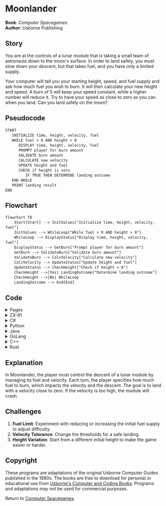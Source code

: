 # Moonlander

**Book**: _Computer Spacegames_  
**Author**: Usborne Publishing

## Story

You are at the controls of a lunar module that is taking a small team of astronauts down to the moon's surface. In order to land safely, you must slow down your descent, but that takes fuel, and you have only a limited supply. 

Your computer will tell you your starting height, speed, and fuel supply and ask how much fuel you wish to burn. It will then calculate your new height and speed. A burn of 5 will keep your speed constant, while a higher number will reduce it. Try to have your speed as close to zero as you can when you land. Can you land safely on the moon?

## Pseudocode

```plaintext
START
   INITIALIZE time, height, velocity, fuel
   WHILE fuel > 0 AND height > 0
      DISPLAY time, height, velocity, fuel
      PROMPT player for burn amount
      VALIDATE burn amount
      CALCULATE new velocity
      UPDATE height and fuel
      CHECK if height is zero
         IF TRUE THEN DETERMINE landing outcome
   END WHILE
   PRINT landing result
END
```

## Flowchart

```mermaid
flowchart TD
    Start[Start] --> InitValues["Initialize time, height, velocity, fuel"]
    InitValues --> WhileLoop["While fuel > 0 AND height > 0"]
    WhileLoop --> DisplayStatus["Display time, height, velocity, fuel"]
    DisplayStatus --> GetBurn["Prompt player for burn amount"]
    GetBurn --> ValidateBurn["Validate burn amount"]
    ValidateBurn --> CalcVelocity["Calculate new velocity"]
    CalcVelocity --> UpdateStatus["Update height and fuel"]
    UpdateStatus --> CheckHeight["Check if height = 0"]
    CheckHeight -->|Yes| LandingOutcome["Determine landing outcome"]
    CheckHeight -->|No| WhileLoop
    LandingOutcome --> End[End]
```

## Code

<details>
<summary>Pages</summary>

![Page 13](./img/computer-spacegames_pages-to-jpg-0013.jpg)  
![Page 14](./img/computer-spacegames_pages-to-jpg-0014.jpg)

</details>

<details>
<summary>ZX-81</summary>

```basic
10 CLS
20 PRINT "MOONLANDER"
30 LET T=0
40 LET H=500
50 LET V=120
60 LET F=120
70 PRINT "TIME";T,"HEIGHT";H
80 PRINT "VEL.";V,"FUEL";F
90 IF F=0 THEN GOTO 140
100 PRINT "BURN? (0-30)"
110 INPUT B
120 IF B<0 THEN LET B=0
130 IF B>30 THEN LET B=30
140 IF B>F THEN LET B=F
150 LET V1=V+(5-B)
160 LET F=F-B
170 IF (V1+V)/2>=H THEN GOTO 220
180 LET H=H-(V1+V)/2
190 LET T=T+1
200 LET V=V1
210 GOTO 70
220 LET V1=V+(5-B)
230 IF V1>5 THEN PRINT "YOU CRASHED-ALL DEAD"
240 IF V1>1 AND V1<=5 THEN PRINT "OK-BUT SOME INJURIES"
250 IF V1<=1 THEN PRINT "GOOD LANDING."
260 STOP
```

</details>

<details>
<summary>C#</summary>

```csharp
using System;

class Moonlander
{
    static void Main()
    {
        int time = 0, height = 500, velocity = 120, fuel = 120;
        Console.WriteLine("MOONLANDER");

        while (fuel > 0 && height > 0)
        {
            Console.WriteLine($"TIME: {time} HEIGHT: {height} VEL.: {velocity} FUEL: {fuel}");
            Console.Write("BURN? (0-30): ");
            int burn = int.Parse(Console.ReadLine());

            if (burn < 0) burn = 0;
            if (burn > 30) burn = 30;
            if (burn > fuel) burn = fuel;

            int newVelocity = velocity + (5 - burn);
            fuel -= burn;

            if ((velocity + newVelocity) / 2 >= height)
            {
                if (newVelocity > 5)
                    Console.WriteLine("YOU CRASHED-ALL DEAD");
                else if (newVelocity > 1)
                    Console.WriteLine("OK-BUT SOME INJURIES");
                else
                    Console.WriteLine("GOOD LANDING.");
                return;
            }

            height -= (velocity + newVelocity) / 2;
            velocity = newVelocity;
            time++;
        }

        Console.WriteLine("OUT OF FUEL. CRASH!");
    }
}
```

</details>

<details>
<summary>Python</summary>

```python
def main():
    time, height, velocity, fuel = 0, 500, 120, 120
    print("MOONLANDER")

    while fuel > 0 and height > 0:
        print(f"TIME: {time} HEIGHT: {height} VEL.: {velocity} FUEL: {fuel}")
        burn = int(input("BURN? (0-30): "))

        burn = max(0, min(30, burn))
        if burn > fuel:
            burn = fuel

        new_velocity = velocity + (5 - burn)
        fuel -= burn

        if (velocity + new_velocity) / 2 >= height:
            if new_velocity > 5:
                print("YOU CRASHED-ALL DEAD")
            elif new_velocity > 1:
                print("OK-BUT SOME INJURIES")
            else:
                print("GOOD LANDING.")
            return

        height -= (velocity + new_velocity) / 2
        velocity = new_velocity
        time += 1

    print("OUT OF FUEL. CRASH!")

if __name__ == "__main__":
    main()
```

</details>

<details>
<summary>Java</summary>

```java
import java.util.Scanner;

public class Moonlander {
    public static void main(String[] args) {
        Scanner scanner = new Scanner(System.in);
        int time = 0, height = 500, velocity = 120, fuel = 120;
        System.out.println("MOONLANDER");

        while (fuel > 0 && height > 0) {
            System.out.printf("TIME: %d HEIGHT: %d VEL.: %d FUEL: %d\n", time, height, velocity, fuel);
            System.out.print("BURN? (0-30): ");
            int burn = scanner.nextInt();

            burn = Math.max(0, Math.min(30, burn));
            if (burn > fuel) burn = fuel;

            int newVelocity = velocity + (5 - burn);
            fuel -= burn;

            if ((velocity + newVelocity) / 2 >= height) {
                if (newVelocity > 5)
                    System.out.println("YOU CRASHED-ALL DEAD");
                else if (newVelocity > 1)
                    System.out.println("OK-BUT SOME INJURIES");
                else
                    System.out.println("GOOD LANDING.");
                return;
            }

            height -= (velocity + newVelocity) / 2;
            velocity = newVelocity;
            time++;
        }

        System.out.println("OUT OF FUEL. CRASH!");
    }
}
```

</details>

<details>
<summary>GoLang</summary>

```go
package main

import (
	"fmt"
	"math"
)

func main() {
	time, height, velocity, fuel := 0, 500, 120, 120
	fmt.Println("MOONLANDER")

	for fuel > 0 && height > 0 {
		fmt.Printf("TIME: %d HEIGHT: %d VEL.: %d FUEL: %d\n", time, height, velocity, fuel)
		var burn int
		fmt.Print("BURN? (0-30): ")
		fmt.Scan(&burn)

		burn = int(math.Max(0, math.Min(30, float64(burn))))
		if burn > fuel {
			burn = fuel
		}

		newVelocity := velocity + (5 - burn)
		fuel -= burn

		if (velocity+newVelocity)/2 >= height {
			if newVelocity > 5 {
				fmt.Println("YOU CRASHED-ALL DEAD")
			} else if newVelocity > 1 {
				fmt.Println("OK-BUT SOME INJURIES")
			} else {
				fmt.Println("GOOD LANDING.")
			}
			return
		}

		height -= (velocity + newVelocity) / 2
		velocity = newVelocity
		time++
	}

	fmt.Println("OUT OF FUEL. CRASH!")
}
```

</details>

<details>
<summary>C++</summary>

```cpp
#include <iostream>
#include <algorithm>

using namespace std;

int main() {
    int time = 0, height = 500, velocity = 120, fuel = 120;
    cout << "MOONLANDER" << endl;

    while (fuel > 0 && height > 0) {
        cout << "TIME: " << time << " HEIGHT: " << height << " VEL.: " << velocity << " FUEL: " << fuel << endl;
        int burn;
        cout << "BURN? (0-30): ";
        cin >> burn;

        burn = max(0, min(30, burn));
        if (burn > fuel) burn = fuel;

        int newVelocity = velocity + (5 - burn);
        fuel -= burn;

        if ((velocity + newVelocity) / 2 >= height) {
            if (newVelocity > 5)
                cout << "YOU CRASHED-ALL DEAD" << endl;
            else if (newVelocity > 1)
                cout << "OK-BUT SOME INJURIES" << endl;
            else
                cout << "GOOD LANDING." << endl;
            return 0;
        }

        height -= (velocity + newVelocity) / 2;
        velocity = newVelocity;
        time++;
    }

    cout << "OUT OF FUEL. CRASH!" << endl;
    return 0;
}
```

</details>

<details>
<summary>Rust</summary>

```rust
use std::io;

fn main() {
    let mut time = 0;
    let mut height = 500;
    let mut velocity = 120;
    let mut fuel = 120;

    println!("MOONLANDER");

    while fuel > 0 && height > 0 {
        println!("TIME: {} HEIGHT: {} VEL.: {} FUEL: {}", time, height, velocity, fuel);
        println!("BURN? (0-30): ");

        let mut input = String::new();
        io::stdin().read_line(&mut input).unwrap();
        let burn: i32 = input.trim().parse().unwrap_or(0);

        let burn = burn.clamp(0, 30);
        let burn = burn.min(fuel);

        let new_velocity = velocity + (5 - burn);
        fuel -= burn;

        if (velocity + new_velocity) / 2 >= height {
            if new_velocity > 5 {
                println!("YOU CRASHED-ALL DEAD");
            } else if new_velocity > 1 {
                println!("OK-BUT SOME INJURIES");
            } else {
                println!("GOOD LANDING.");
            }
            return;
        }

        height -= (velocity + new_velocity) / 2;
        velocity = new_velocity;
        time += 1;
    }

    println!("OUT OF FUEL. CRASH!");
}
```

</details>

## Explanation

In Moonlander, the player must control the descent of a lunar module by managing its fuel and velocity. Each turn, the player specifies how much fuel to burn, which impacts the velocity and the descent. The goal is to land with a velocity close to zero. If the velocity is too high, the module will crash.

## Challenges

1. **Fuel Limit**: Experiment with reducing or increasing the initial fuel supply to adjust difficulty.
2. **Velocity Tolerance**: Change the thresholds for a safe landing.
3. **Height Variation**: Start from a different initial height to make the game easier or harder.

## Copyright

These programs are adaptations of the original Usborne Computer Guides published in the 1980s. The books are free to download for personal or educational use from [Usborne's Computer and Coding Books](https://usborne.com/row/books/computer-and-coding-books). Programs and adaptations may not be used for commercial purposes.

Return to [Computer Spacegames](./readme.md).

